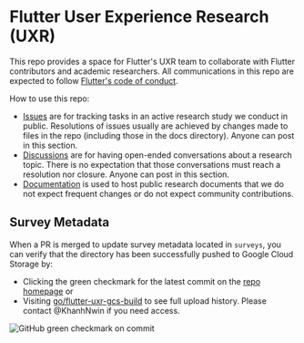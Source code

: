 # Flutter User Experience Research (UXR)

This repo provides a space for Flutter's UXR team to collaborate with Flutter contributors and academic researchers. All communications in this repo are expected to follow [Flutter's code of conduct](https://github.com/flutter/flutter/blob/master/CODE_OF_CONDUCT.md).

How to use this repo:
* [Issues](https://github.com/flutter/uxr/issues) are for tracking tasks in an active research study we conduct in public. Resolutions of issues usually are achieved by changes made to files in the repo (including those in the docs directory). Anyone can post in this section.
* [Discussions](https://github.com/flutter/uxr/discussions) are for having open-ended conversations about a research topic. There is no expectation that those conversations must reach a resolution nor closure. Anyone can post in this section.
* [Documentation](./docs/README.md) is used to host public research documents that we do not expect frequent changes or do not expect community contributions.

## Survey Metadata
When a PR is merged to update survey metadata located in `surveys`, you can verify that the directory has been successfully pushed to Google Cloud Storage by:
- Clicking the green checkmark for the latest commit on the [repo homepage](https://github.com/flutter/uxr) or
- Visiting [go/flutter-uxr-gcs-build](go/flutter-uxr-gcs-build) to see full upload history. Please contact @KhanhNwin if you need access. 

![GitHub green checkmark on commit](https://user-images.githubusercontent.com/102626803/278446271-cb4ccdbf-5831-4ffc-bc99-6951b5c691ce.png)